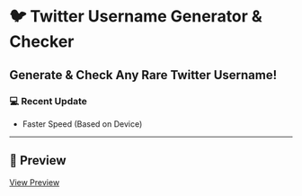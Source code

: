 # 🐦 Twitter Username Generator & Checker
Generate & Check Any Rare Twitter Username!
---

### 💻 Recent Update
- Faster Speed (Based on Device) 
---

## 🔎 Preview 
[View Preview](https://replit.com/@vicious1509/Twitter-Tool-v1)
